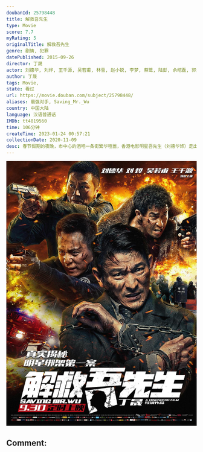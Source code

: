 ```yaml
---
doubanId: 25798448
title: 解救吾先生
type: Movie
score: 7.7
myRating: 5
originalTitle: 解救吾先生
genre: 剧情, 犯罪
datePublished: 2015-09-26
director: 丁晟
actor: 刘德华, 刘烨, 王千源, 吴若甫, 林雪, 赵小锐, 李梦, 蔡鹭, 陆彭, 余皑磊, 郭洺宇, 钟艺, 巩承琪, 陈九涵, 刘然, 刘頔, 金彧亮, 那威, 马思纯, 王铮, 桑平
author: 丁晟
tags: Movie, 
state: 看过
url: https://movie.douban.com/subject/25798448/
aliases: 最强对手, Saving_Mr._Wu
country: 中国大陆
language: 汉语普通话
IMDb: tt4819560
time: 106分钟
createTime: 2023-01-24 00:57:21
collectionDate: 2020-11-09
desc: 春节假期的夜晚，市中心的酒吧一条街繁华喧嚣，香港电影明星吾先生（刘德华饰）走出酒吧就被冒充警察的张华（王千源饰）一伙人持枪绑架到一个与世隔绝的郊外小院里。吾先生意外发现绑匪还绑架了另外一个人质小窦...
---
```


![image](assets/p2267511583.jpg)

Comment: 
---

